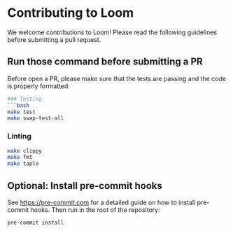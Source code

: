 # Contributing to Loom
We welcome contributions to Loom! Please read the following guidelines before submitting a pull request.

## Run those command before submitting a PR
Before open a PR, please make sure that the tests are passing and the code is properly formatted.

```bash
### Testing
```bash
make test
make swap-test-all
```

### Linting
```bash
make clippy
make fmt
make taplo
```

## Optional: Install pre-commit hooks
See https://pre-commit.com for a detailed guide on how to install pre-commit hooks.
Then run in the root of the repository:
```bash
pre-commit install
```
